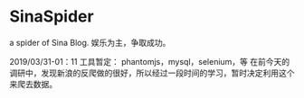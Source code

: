 # SinaSpider
a spider of Sina Blog.
娱乐为主，争取成功。

2019/03/31-01：11
工具暂定：
phantomjs，mysql，selenium，等
在前今天的调研中，发现新浪的反爬做的很好，所以经过一段时间的学习，暂时决定利用这个来爬去数据。
